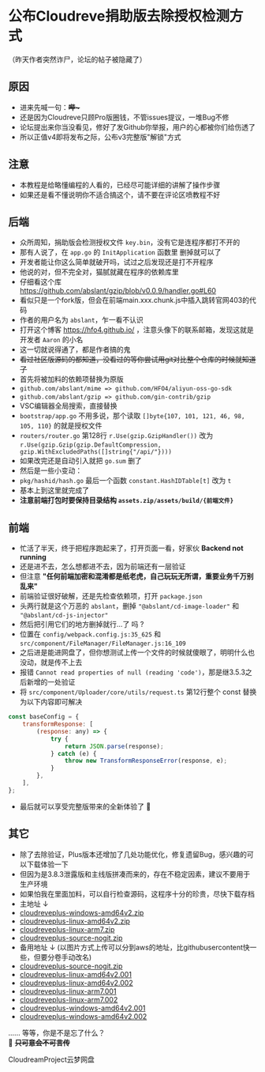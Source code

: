 # 公布Cloudreve捐助版去除授权检测方式

（昨天作者突然诈尸，论坛的帖子被隐藏了）

## 原因
+ 进来先喊一句：~~**哔~**~~
+ 还是因为Cloudreve只顾Pro版圈钱，不管issues提议，一堆Bug不修
+ 论坛提出来你当没看见，修好了发Github你举报，用户的心都被你们给伤透了
+ 所以正值v4即将发布之际，公布v3完整版"解锁"方式

## 注意
+ 本教程是给略懂编程的人看的，已经尽可能详细的讲解了操作步骤
+ 如果还是看不懂说明你不适合搞这个，请不要在评论区喷教程不好

## 后端
+ 众所周知，捐助版会检测授权文件 `key.bin`，没有它是连程序都打不开的
+ 那有人说了，在 `app.go` 的 `InitApplication` 函数里 删掉就可以了
+ 开发者能让你这么简单就破开吗，试过之后发现还是打不开程序
+ 他说的对，但不完全对，猫腻就藏在程序的依赖库里
+ 仔细看这个库 https://github.com/abslant/gzip/blob/v0.0.9/handler.go#L60
+ 看似只是一个fork版，但会在前端main.xxx.chunk.js中插入跳转官网403的代码
+ 作者的用户名为 `abslant`，乍一看不认识
+ 打开这个博客 https://hfo4.github.io/ ，注意头像下的联系邮箱，发现这就是开发者 `Aaron` 的小名
+ 这一切就说得通了，都是作者搞的鬼
+ ~~看过社区版源码的都知道，没看过的等你尝试用git对比整个仓库的时候就知道了~~
+ 首先将被加料的依赖项替换为原版
+ `github.com/abslant/mime => github.com/HFO4/aliyun-oss-go-sdk`
+ `github.com/abslant/gzip => github.com/gin-contrib/gzip`
+ VSC编辑器全局搜索，直接替换
+ `bootstrap/app.go` 不用多说，那个读取 `[]byte{107, 101, 121, 46, 98, 105, 110}` 的就是授权文件
+ `routers/router.go` 第128行 `r.Use(gzip.GzipHandler())` 改为 `r.Use(gzip.Gzip(gzip.DefaultCompression, gzip.WithExcludedPaths([]string{"/api/"})))`
+ 如果改完还是自动引入就把 `go.sum` 删了
+ 然后是一些小变动：
+ `pkg/hashid/hash.go` 最后一个函数 `constant.HashIDTable[t]` 改为 `t`
+ 基本上到这里就完成了
+ **注意前端打包时要保持目录结构 `assets.zip/assets/build/{前端文件}`**

## 前端
+ 忙活了半天，终于把程序跑起来了，打开页面一看，好家伙 **Backend not running**
+ 还是进不去，怎么想都进不去，因为前端还有一层验证
+ 但注意 **"任何前端加密和混淆都是纸老虎，自己玩玩无所谓，重要业务千万别乱来"**
+ 前端验证很好破解，还是先检查依赖项，打开 `package.json`
+ 头两行就是这个万恶的 `abslant`，删掉 `"@abslant/cd-image-loader"` 和 `"@abslant/cd-js-injector"`
+ 然后把引用它们的地方删掉就行...了 吗 ?
+ 位置在 `config/webpack.config.js:35_625` 和 `src/component/FileManager/FileManager.js:16_109`
+ 之后进是能进网盘了，但你想测试上传一个文件的时候就傻眼了，明明什么也没动，就是传不上去
+ 报错 `Cannot read properties of null (reading 'code')`，那是继3.5.3之后新增的一处验证
+ 将 `src/component/Uploader/core/utils/request.ts` 第12行整个 const 替换为以下内容即可解决
```js
const baseConfig = {
    transformResponse: [
        (response: any) => {
            try {
                return JSON.parse(response);
            } catch (e) {
                throw new TransformResponseError(response, e);
            }
        },
    ],
};
```
+ 最后就可以享受完整版带来的全新体验了 🎉

## 其它
+ 除了去除验证，Plus版本还增加了几处功能优化，修复遗留Bug，感兴趣的可以下载体验一下
+ 但因为是3.8.3泄露版和主线版拼凑而来的，存在不稳定因素，建议不要用于生产环境
+ 如果怕我在里面加料，可以自行检查源码，这程序十分的珍贵，尽快下载存档
+ 主地址 ↓
+ [cloudreveplus-windows-amd64v2.zip](https://github.com/cloudreve/Cloudreve/files/14327258/cloudreveplus-windows-amd64v2.zip)
+ [cloudreveplus-linux-amd64v2.zip](https://github.com/cloudreve/Cloudreve/files/14327249/cloudreveplus-linux-amd64v2.zip)
+ [cloudreveplus-linux-arm7.zip](https://github.com/cloudreve/Cloudreve/files/14327254/cloudreveplus-linux-arm7.zip)
+ [cloudreveplus-source-nogit.zip](https://github.com/cloudreve/Cloudreve/files/14327256/cloudreveplus-source-nogit.zip)
+ 备用地址 ↓ (以图片方式上传可以分到aws的地址，比githubusercontent快一些，但要分卷手动改名)
+ [cloudreveplus-source-nogit.zip](https://github.com/cloudreve/frontend/assets/100983035/4fe3ae36-275d-41e9-89fe-2a746f512bde)
+ [cloudreveplus-linux-amd64v2.001](https://github.com/cloudreve/frontend/assets/100983035/71dab1b8-8a01-4609-bf1d-ab8f6c5df57d)
+ [cloudreveplus-linux-amd64v2.002](https://github.com/cloudreve/frontend/assets/100983035/423cb9cb-9dae-47e9-baf3-43a48202fe06)
+ [cloudreveplus-linux-arm7.001](https://github.com/cloudreve/frontend/assets/100983035/a03f6c72-3ee8-44f4-96ed-ca385bc87c5c)
+ [cloudreveplus-linux-arm7.002](https://github.com/cloudreve/frontend/assets/100983035/e3f9a73d-9019-4c60-a41b-b53a9184aad9)
+ [cloudreveplus-windows-amd64v2.001](https://github.com/cloudreve/frontend/assets/100983035/a6d68487-3f40-4f6c-9cab-857d4128fb7d)
+ [cloudreveplus-windows-amd64v2.002](https://github.com/cloudreve/frontend/assets/100983035/c3620b29-8ced-4aa7-a02b-8d14c0bf4815)

......
等等，你是不是忘了什么？<br>
📢 ~~**只可意会不可言传**~~

CloudreamProject云梦网盘
